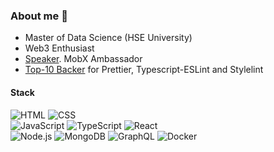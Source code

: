 ### About me 👋

- Master of Data Science (HSE University)
- Web3 Enthusiast
- [Speaker](https://github.com/zapolnoch/zapolnoch/blob/main/conferences.md). MobX Ambassador
- [Top-10 Backer](https://opencollective.com/zapolnoch) for Prettier, Typescript-ESLint and Stylelint

#### Stack

![HTML](https://img.shields.io/badge/-HTML-eee?style=flat-square&logo=HTML5)
![CSS](https://img.shields.io/badge/-CSS-eee?style=flat-square&logo=CSS3&logoColor=1572B6)
<br />
![JavaScript](https://img.shields.io/badge/-JavaScript-eee?style=flat-square&logo=javascript&logoColor=555)
![TypeScript](https://img.shields.io/badge/-TypeScript-eee?style=flat-square&logo=typescript)
![React](https://img.shields.io/badge/-React-eee?style=flat-square&logo=react&logoColor=0088cc)
<br />
![Node.js](https://img.shields.io/badge/-Node.js-eee?style=flat-square&logo=node.js)
![MongoDB](https://img.shields.io/badge/-MongoDB-eee?style=flat-square&logo=mongodb)
![GraphQL](https://img.shields.io/badge/-GraphQL-eee?style=flat-square&logo=graphql&logoColor=DA0093)
![Docker](https://img.shields.io/badge/-Docker-eee?style=flat-square&logo=docker)
